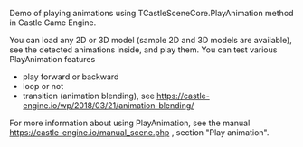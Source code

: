 Demo of playing animations using TCastleSceneCore.PlayAnimation method
in Castle Game Engine.

You can load any 2D or 3D model (sample 2D and 3D models are available),
see the detected animations inside, and play them.
You can test various PlayAnimation features
- play forward or backward
- loop or not
- transition (animation blending),
  see https://castle-engine.io/wp/2018/03/21/animation-blending/

For more information about using PlayAnimation, see the manual
https://castle-engine.io/manual_scene.php ,
section "Play animation".
